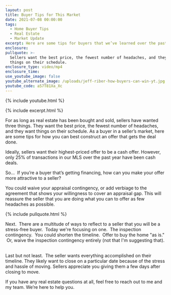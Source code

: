```yaml
---
layout: post
title: Buyer Tips for This Market
date: 2021-07-08 00:00:00
tags:
  - Home Buyer Tips
  - Real Estate
  - Market Update
excerpt: Here are some tips for buyers that we’ve learned over the past year.
enclosure:
pullquote: >-
  Sellers want the best price, the fewest number of headaches, and they want
  things on their schedule.
enclosure_type: video/mp4
enclosure_time:
use_youtube_image: false
youtube_alternate_image: /uploads/jeff-riber-how-buyers-can-win-yt.jpg
youtube_code: a57T81Xa_Xc
---
```

{% include youtube.html %}

{% include excerpt.html %}

For as long as real estate has been bought and sold, sellers have wanted three things. They want the best price, the fewest number of headaches, and they want things on their schedule. As a buyer in a seller’s market, here are some tips for how you can best construct an offer that gets the deal done.

Ideally, sellers want their highest-priced offer to be a cash offer. However, only 25% of transactions in our MLS over the past year have been cash deals.

So... &nbsp;If you’re a buyer that’s getting financing, how can you make your offer more attractive to a seller?

You could waive your appraisal contingency, or add verbiage to the agreement that shows your willingness to cover an appraisal gap. This will reassure the seller that you are doing what you can to offer as few headaches as possible.

{% include pullquote.html %}

Next. &nbsp;There are a multitude of ways to reflect to a seller that you will be a stress-free buyer. &nbsp;Today we're focusing on one. &nbsp;The inspection contingency. &nbsp;You could shorten the timeline. &nbsp;Offer to buy the home "as is." &nbsp;Or, waive the inspection contingency entirely (not that I'm suggesting that). &nbsp;

Last but not least. &nbsp;The seller wants everything accomplished on their timeline. They likely want to close on a particular date because of the stress and hassle of moving. Sellers appreciate you giving them a few days after closing to move.

If you have any real estate questions at all, feel free to reach out to me and my team. We’re here to help you.
